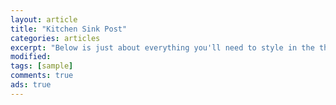 ```yaml
---
layout: article
title: "Kitchen Sink Post"
categories: articles
excerpt: "Below is just about everything you'll need to style in the theme."
modified:
tags: [sample]
comments: true
ads: true
---
```

